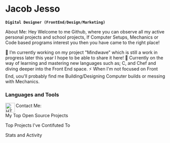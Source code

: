 # Jacob Jesso

**`Digital Designer (FrontEnd/Design/Marketing)`**

About Me: Hey Welcome to me Github, where you can observe all my active personal projects and school projects, If Computer Setups, Mechanics or Code based programs interest you then you have came to the right place!

🔭 I’m currently working on my project "Mindwave" which is still a work in progress later this year I hope to be able to share it here! 🌱 Currently on the way of learning and mastering new languages such as; C, and Chef and diving deeper into the Front End space. ⚡ When I'm not focused on Front End, uou'll probably find me Building/Designing Computer builds or messing with Mechanics.

### Languages and Tools

<img align="left" alt="HTML" width="30px" styles="padding-right:10px;" src="https://cdn.jsdelivr.net/gh/devicons/devicon/icons/html5/html5-plain.svg" />

Contact Me:

My Top Open Source Projects

Top Projects I've Contifuted To

Stats and Activity

